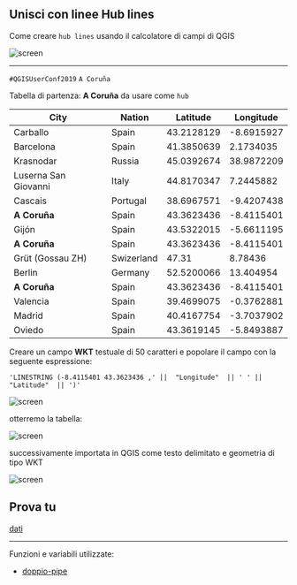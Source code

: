 ## Unisci con linee Hub lines

Come creare `hub lines` usando il calcolatore di campi di QGIS

![screen](../img/esempi/hub_lines/hub_lines_00.jpg)
****
`#QGISUserConf2019` `A Coruña`

Tabella di partenza: **A Coruña** da usare come `hub`

City|Nation|Latitude|Longitude
----|------|--------|---------
Carballo|Spain|43.2128129|-8.6915927
Barcelona|Spain|41.3850639|2.1734035
Krasnodar|Russia|45.0392674|38.9872209
Luserna San Giovanni|Italy|44.8170347|7.2445882
Cascais|Portugal|38.6967571|-9.4207438
**A Coruña**|Spain|43.3623436|-8.4115401
Gijón|Spain|43.5322015|-5.6611195
**A Coruña**|Spain|43.3623436|-8.4115401
Grüt (Gossau ZH)|Swizerland|47.31|8.78436
Berlin|Germany|52.5200066|13.404954
**A Coruña**|Spain|43.3623436|-8.4115401
Valencia|Spain|39.4699075|-0.3762881
Madrid|Spain|40.4167754|-3.7037902
Oviedo|Spain|43.3619145|-5.8493887

Creare un campo **WKT** testuale di 50 caratteri e popolare il campo con la seguente espressione:

```
'LINESTRING (-8.4115401 43.3623436 ,' ||  "Longitude"  || ' ' ||  "Latitude"  || ')'
```

![screen](../img/esempi/hub_lines/hub_lines_02.png)

otterremo la tabella:

![screen](../img/esempi/hub_lines/hub_lines_01.png)

successivamente importata in QGIS come testo delimitato e geometria di tipo WKT

![screen](../img/esempi/hub_lines/hub_lines_03.png)

## Prova tu

[dati](https://github.com/pigreco/QGISUserConf2019/tree/master/dati)

---

Funzioni e variabili utilizzate:

* [doppio-pipe](../gr_funzioni/operatori/operatori_unico.md#doppio-pipe)
